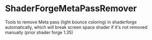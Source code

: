 # ShaderForgeMetaPassRemover

Tools to remove Meta pass (light bounce coloring) in shaderforge automatically, which will break screen space shader if it's not removed manually (prior shader forge 1.35)
